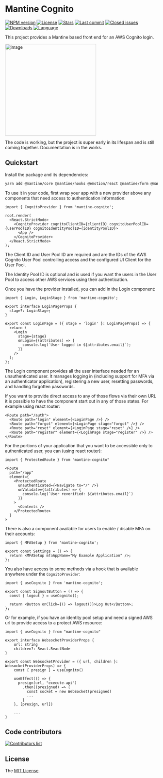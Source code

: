 # Mantine Cognito

[![NPM version][npm-image]][npm-url]
[![License][license-image]][license-url]
[![Stars][stars-image]][stars-url]
[![Last commit][last-commit-image]][repo-url]
[![Closed issues][closed-issues-image]][closed-issues-url]
[![Downloads][downloads-image]][npm-url]
[![Language][language-image]][repo-url]

This project provides a Mantine based front end for an AWS Cognito login.

<img src="https://user-images.githubusercontent.com/319506/225537205-b4d9e03b-b5fb-4b12-a17a-ae3f4fe66b7b.png" alt="image" width="300"/>

The code is working, but the project is super early in its lifespan and
is still coming together. Documentation is in the works.

## Quickstart

Install the package and its dependencies:

```sh
yarn add @mantine/core @mantine/hooks @emotion/react @mantine/form @mantine/notifications @tabler/icons-react mantine-cognito
```

To use it in your code, first wrap your app with a new provider above any
components that need access to authentication information:

```tsx
import { CognitoProvider } from 'mantine-cognito';

root.render(
  <React.StrictMode>
    <CognitoProvider cognitoClientID={clientID} cognitoUserPoolID={userPoolID} cognitoIdentityPoolID={identityPoolID}>
      <App />
    </CognitoProvider>
  </React.StrictMode>
);
```

The Client ID and User Pool ID are required and are the IDs of the AWS
Cognito User Pool controlling access and the configured UI Client for the
User Pool.

The Identity Pool ID is optional and is used if you want the users in the
User Pool to access other AWS services using their authentication.

Once you have the provider installed, you can add in the Login component:

```tsx
import { Login, LoginStage } from 'mantine-cognito';

export interface LoginPageProps {
  stage?: LoginStage;
}

export const LoginPage = ({ stage = 'login' }: LoginPageProps) => {
  return (
    <Login
      stage={stage}
      onLogin={(attributes) => {
        console.log(`User logged in ${attributes.email}`);
      }}
    />
  );
};
```

The Login component provides all the user interface needed for an
unauthenticated user. It manages logging in (including support for MFA via an
authenticator application), registering a new user, resetting passwords, and handling forgotten passwords.

If you want to provide direct access to any of those flows via their own URL
it is possible to have the component start out in any of those states. For
example using react router:

```tsx
<Route path="/auth">
  <Route path="login" element={<LoginPage />} />
  <Route path="forgot" element={<LoginPage stage="forgot" />} />
  <Route path="reset" element={<LoginPage stage="reset" />} />
  <Route path="register" element={<LoginPage stage="register" />} />
</Route>
```

For the portions of your application that you want to be accessible only to authenticated user, you can (using react router):

```tsx
import { ProtectedRoute } from "mantine-cognito"

<Route
  path="/app"
  element={
    <ProtectedRoute
      unauthenticated={<Navigate to="/" />}
      onValidate={(attributes) => {
        console.log(`User reverified: ${attributes.email}`)
      }}
    >
      <Contents />
    </ProtectedRoute>
  }
>
```

There is also a component available for users to enable / disable MFA on their accounts:

```tsx
import { MFASetup } from 'mantine-cognito';

export const Settings = () => {
  return <MFASetup mfaAppName="My Example Application" />;
};
```

You also have access to some methods via a hook that is available anywhere
under the `CognitoProvider`:

```tsx
import { useCognito } from 'mantine-cognito';

export const SignoutButton = () => {
  const { logout } = useCognito();

  return <Button onClick={() => logout()}>Log Out</Button>;
};
```

Or for example, if you have an identity pool setup and need a signed AWS url
to provide access to a protect AWS resource:

```tsx
import { useCognito } from "mantine-cognito"

export interface WebsocketProviderProps {
    url: string
    children?: React.ReactNode
}

export const WebsocketProvider = ({ url, children }: WebsocketProviderProps) => {
    const { presign } = useCognito()

    useEffect(() => {
      presign(url, "execute-api")
        .then((presigned) => {
          const socket = new WebSocket(presigned)
          ...
        }
    }, [presign, url])

    ...
}
```

## Code contributors

[![Contributors list](https://contrib.rocks/image?repo=milkbar/mantine-cognito)](https://github.com/milkbar/mantine-cognito/graphs/contributors)

## License

The [MIT License](https://github.com/milkbar/mantine-cognito/blob/master/LICENSE).

[npm-url]: https://npmjs.org/package/@milkbar/mantine-cognito
[repo-url]: https://github.com/milkbar/mantine-cognito
[stars-url]: https://github.com/milkbar/mantine-cognito/stargazers
[closed-issues-url]: https://github.com/milkbar/mantine-cognito/issues?q=is%3Aissue+is%3Aclosed
[license-url]: LICENSE
[npm-image]: https://img.shields.io/npm/v/@milkbar/mantine-cognito.svg?style=flat-square
[license-image]: http://img.shields.io/npm/l/@milkbar/mantine-cognito.svg?style=flat-square
[downloads-image]: http://img.shields.io/npm/dm/@milkbar/mantine-cognito.svg?style=flat-square
[stars-image]: https://img.shields.io/github/stars/milkbar/mantine-cognito?style=flat-square
[last-commit-image]: https://img.shields.io/github/last-commit/milkbar/mantine-cognito?style=flat-square
[closed-issues-image]: https://img.shields.io/github/issues-closed-raw/milkbar/mantine-cognito?style=flat-square
[language-image]: https://img.shields.io/github/languages/top/milkbar/mantine-cognito?style=flat-square

